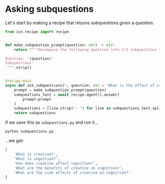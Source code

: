 # Asking subquestions

Let's start by making a recipe that returns subquestions given a question:

```python
from ice.recipe import recipe


def make_subquestion_prompt(question: str) -> str:
    return f"""Decompose the following question into 2-5 subquestions that would help you answer the question. Make the questions stand alone, so that they can be answered without the context of the original question.

Question: "{question}"
Subquestions:
-""".strip()


@recipe.main
async def ask_subquestions(*, question: str = "What is the effect of creatine on cognition?"):
    prompt = make_subquestion_prompt(question)
    subquestions_text = await recipe.agent().answer(
        prompt=prompt
    )
    subquestions = [line.strip("- ") for line in subquestions_text.split("\n")]
    return subquestions
```

If we save this as `subquestions.py` and run it...

```shell
python subquestions.py
```

...we get:

```python
[
    'What is creatine?',
    'What is cognition?',
    'How does creatine affect cognition?',
    'What are the benefits of creatine on cognition?',
    'What are the side effects of creatine on cognition?'
]
```
